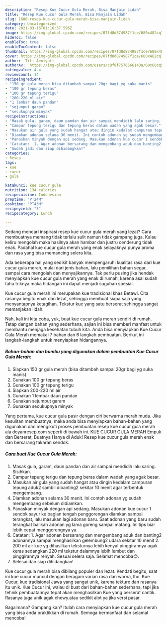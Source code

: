 ```yaml
---
description: "Resep Kue Cucur Gula Merah, Bisa Manjain Lidah"
title: "Resep Kue Cucur Gula Merah, Bisa Manjain Lidah"
slug: 1680-resep-kue-cucur-gula-merah-bisa-manjain-lidah
category: Uncategorized
date: 2021-03-16T01:16:57.596Z
image: https://img-global.cpcdn.com/recipes/07fd8d874987f1ce/680x482cq70/kue-cucur-gula-merah-foto-resep-utama.jpg
hideToc: false
enableToc: true
enableTocContent: false
thumbnail: https://img-global.cpcdn.com/recipes/07fd8d874987f1ce/680x482cq70/kue-cucur-gula-merah-foto-resep-utama.jpg
cover: https://img-global.cpcdn.com/recipes/07fd8d874987f1ce/680x482cq70/kue-cucur-gula-merah-foto-resep-utama.jpg
author:  Titi Aeniyati
authorAv:  https://img-global.cpcdn.com/users/c8f8f7576566143a/60x60cq50/avatar.jpg
ratingvalue: 4.4
reviewcount: 14
recipeingredient:
- "150 gr gula merah bisa ditambah sampai 20gr bagi yg suka manis"
- "100 gr tepung beras"
- "100 gr tepung terigu"
- "200-220 ml air"
- "1 lembar daun pandan"
- "sejumput garam"
- "secukupnya minyak"
recipeinstructions:
- "Masak gula, garam, daun pandan dan air sampai mendidih lalu saring. Sisihkan."
- "Campur tepung terigu dan tepung beras dalam wadah yang agak besar."
- "Masukan air gula yang sudah hangat atau dingin kedalam campuran tepung aduk2 sambil dibanting2 sekitar 10 menit agar terbentuk mengembang."
- "Diamkan adonan selama 30 menit. Ini contoh adonan yg sudah mengembang sebelum didiamkan."
- "Panaskan minyak dengan api sedang. Masukan adonan kue cucur 1 sendok sayur ke bagian tengah penggorengan diamkan sampai terangkat, lalu masukan lagi adonan baru. Saat adonan yang baru sudah terangkat balikan adonan yg lama goreng sampai matang. Ini tips biar lebih cepat menggorengnya ya."
- "Catatan:  1. Agar adonan bersarang dan mengembang aduk dan banting2 adonannya sampai menghasilkan gelembung2 udara sekitar 10 menit 2. 200 ml air kue yg dihasilkan teksturnya lebih kenyal pinggirannya agak keras sedangkan 220 ml tekstur dalamnya lebih lembut dan pinggirannya renyah. Sesuai selera saja.  Selamat mencoba😊."
- "Sudah jadi dan siap dihidangkan!"
categories:
- Resep
tags:
- kue
- cucur
- gula

katakunci: kue cucur gula 
nutrition: 134 calories
recipecuisine: Indonesian
preptime: "PT24M"
cooktime: "PT43M"
recipeyield: "3"
recipecategory: Lunch

---
```



Sedang mencari inspirasi resep kue cucur gula merah yang lezat? Cara membuatnya memang tidak terlalu sulit namun tidak gampang juga. Kalau keliru mengolah maka hasilnya akan hambar dan justru cenderung tidak enak. Padahal kue cucur gula merah yang enak selayaknya punya aroma dan rasa yang bisa memancing selera kita.


Ada beberapa hal yang sedikit banyak mempengaruhi kualitas rasa dari kue cucur gula merah, mulai dari jenis bahan, lalu pemilihan bahan segar, sampai cara mengolah dan menyajikannya. Tak perlu pusing jika hendak menyiapkan kue cucur gula merah yang enak di rumah, karena asal sudah tahu triknya maka hidangan ini dapat menjadi suguhan spesial.

Kue cucur gula merah ini merupakan kue tradisional khas Betawi. Cita rasanya begitu enak dan lezat, sehingga membuat siapa saja yang menyantapnya ketagihan. Tekstur kue yang satu berserat sehingga sangat memanjakan lidah.


Nah, kali ini kita coba, yuk, buat kue cucur gula merah sendiri di rumah. Tetap dengan bahan yang sederhana, sajian ini bisa memberi manfaat untuk membantu menjaga kesehatan tubuh kita. Anda bisa menyiapkan Kue Cucur Gula Merah memakai 7 bahan dan 6 langkah pembuatan. Berikut ini langkah-langkah untuk menyiapkan hidangannya.

<!--inarticleads1-->

##### Bahan-bahan dan bumbu yang digunakan dalam pembuatan Kue Cucur Gula Merah:

1. Siapkan 150 gr gula merah (bisa ditambah sampai 20gr bagi yg suka manis)
1. Gunakan 100 gr tepung beras
1. Gunakan 100 gr tepung terigu
1. Siapkan 200-220 ml air
1. Gunakan 1 lembar daun pandan
1. Gunakan sejumput garam
1. Gunakan secukupnya minyak


Yang pertama, kue cucur gula pasir dengan ciri berwarna merah muda. Jika kesulitan membuatnya, maka anda bisa menyiapkan bahan-bahan yang digunakan dan mengikuti proses pembuatan resep kue cucur gula merah ala doyanresep.com seperti di bawah ini. KUE CUCUR GULA MERAH Empuk dan Berserat, Buatnya Hanya di Aduk! Resep kue cucur gula merah enak dan bersarang takaran sendok. 

<!--inarticleads2-->

##### Cara buat Kue Cucur Gula Merah:

1. Masak gula, garam, daun pandan dan air sampai mendidih lalu saring. Sisihkan.
1. Campur tepung terigu dan tepung beras dalam wadah yang agak besar.
1. Masukan air gula yang sudah hangat atau dingin kedalam campuran tepung aduk2 sambil dibanting2 sekitar 10 menit agar terbentuk mengembang.
1. Diamkan adonan selama 30 menit. Ini contoh adonan yg sudah mengembang sebelum didiamkan.
1. Panaskan minyak dengan api sedang. Masukan adonan kue cucur 1 sendok sayur ke bagian tengah penggorengan diamkan sampai terangkat, lalu masukan lagi adonan baru. Saat adonan yang baru sudah terangkat balikan adonan yg lama goreng sampai matang. Ini tips biar lebih cepat menggorengnya ya.
1. Catatan:  1. Agar adonan bersarang dan mengembang aduk dan banting2 adonannya sampai menghasilkan gelembung2 udara sekitar 10 menit 2. 200 ml air kue yg dihasilkan teksturnya lebih kenyal pinggirannya agak keras sedangkan 220 ml tekstur dalamnya lebih lembut dan pinggirannya renyah. Sesuai selera saja.  Selamat mencoba😊.
1. Selesai dan siap dihidangkan!

Kue cucur gula merah bisa dibilang populer dan lezat. Kendati begitu, saat ini kue cucur muncul dengan beragam varian rasa dan warna, lho. Kue Cucur, kue tradisional Jawa yang sangat unik, karena tekture dan rasanya itu unik. Kue Cucur ini, walau di buat dari bahan-bahan sederhana, tapi jika tehnik pembuatannya tepat akan menghasilkan Kue yang berserat cantik. Rasanya juga unik.agak chewy.atau sedikit alot ya jika versi pasar. 

Bagaimana? Gampang kan? Itulah cara menyiapkan kue cucur gula merah yang bisa anda praktikkan di rumah. Semoga bermanfaat dan selamat mencoba!
